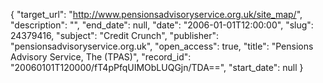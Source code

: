 {
  "target_url": "http://www.pensionsadvisoryservice.org.uk/site_map/", 
  "description": "", 
  "end_date": null, 
  "date": "2006-01-01T12:00:00", 
  "slug": 24379416, 
  "subject": "Credit Crunch", 
  "publisher": "pensionsadvisoryservice.org.uk", 
  "open_access": true, 
  "title": "Pensions Advisory Service, The (TPAS)", 
  "record_id": "20060101T120000/fT4pPfqUIMObLUQGjn/TDA==", 
  "start_date": null
}

